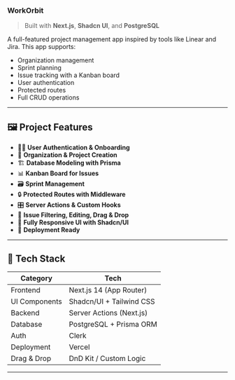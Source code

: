  ### WorkOrbit 

> Built with **Next.js**, **Shadcn UI**, and **PostgreSQL**

A full-featured project management app inspired by tools like Linear and Jira. This app supports:

- Organization management
- Sprint planning
- Issue tracking with a Kanban board
- User authentication
- Protected routes
- Full CRUD operations

---

## 🖼️ Project Features

- 🧑‍💻 **User Authentication & Onboarding**
- 🏢 **Organization & Project Creation**
- 🏗️ **Database Modeling with Prisma**
- 📊 **Kanban Board for Issues**
- 🗃️ **Sprint Management**
- 🔒 **Protected Routes with Middleware**
- 🎛️ **Server Actions & Custom Hooks**
- 🧹 **Issue Filtering, Editing, Drag & Drop**
- 📁 **Fully Responsive UI with Shadcn/UI**
- 🚀 **Deployment Ready**

---

## 🧱 Tech Stack

| Category        | Tech                          |
|----------------|-------------------------------|
| Frontend       | Next.js 14 (App Router)        |
| UI Components  | Shadcn/UI + Tailwind CSS       |
| Backend        | Server Actions (Next.js)       |
| Database       | PostgreSQL + Prisma ORM        |
| Auth           | Clerk    
| Deployment     | Vercel     
| Drag & Drop    | DnD Kit / Custom Logic         |

---


